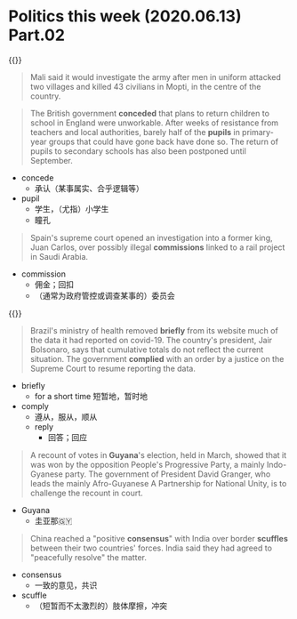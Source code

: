 # Politics this week (2020.06.13) Part.02


{{<music url="/economist/20200613/002 The world this week - Politics this week/3.mp3">}}

> Mali said it would investigate the army after men in uniform attacked two villages and killed 43 civilians in Mopti, in the centre of the country.



> The British government **conceded** that plans to return children to school in England were unworkable. After weeks of resistance from teachers and local authorities, barely half of the **pupils** in primary-year groups that could have gone back have done so. The return of pupils to secondary schools has also been postponed until September.

- concede
  - 承认（某事属实、合乎逻辑等）
- pupil
  - 学生，（尤指）小学生
  - 瞳孔

> Spain's supreme court opened an investigation into a former king, Juan Carlos, over possibly illegal **commissions** linked to a rail project in Saudi Arabia.

- commission
  - 佣金；回扣
  - （通常为政府管控或调查某事的）委员会


{{<music url="/economist/20200613/002 The world this week - Politics this week/4.mp3">}}

> Brazil's ministry of health removed **briefly** from its website much of the data it had reported on covid-19. The country's president, Jair Bolsonaro, says that cumulative totals do not reflect the current situation. The government **complied** with an order by a justice on the Supreme Court to resume reporting the data.

- briefly
  - for a short time 短暂地，暂时地
- comply
  - 遵从，服从，顺从
  - reply
    - 回答；回应

> A recount of votes in **Guyana**'s election, held in March, showed that it was won by the opposition People's Progressive Party, a mainly Indo-Gyanese party. The government of President David Granger, who leads the mainly Afro-Guyanese A Partnership for National Unity, is to challenge the recount in court.

- Guyana
  - 圭亚那🇬🇾

> China reached a "positive **consensus**" with India over border **scuffles** between their two countries' forces. India said they had agreed to "peacefully resolve" the matter.

- consensus
  - 一致的意见，共识
- scuffle
  - （短暂而不太激烈的）肢体摩擦，冲突
